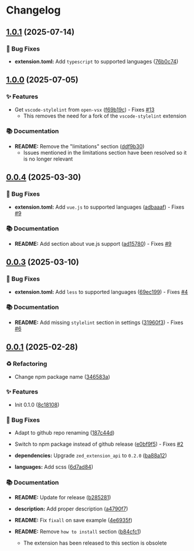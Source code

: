 # Changelog

## [1.0.1](https://github.com/florian-sanders/zed-stylelint/compare/1.0.0...1.0.1) (2025-07-14)


### 🐛 Bug Fixes

* **extension.toml:** Add `typescript` to supported languages ([76b0c74](https://github.com/florian-sanders/zed-stylelint/commit/76b0c74827a24691c976724c2e124e14e1304d57))


## [1.0.0](https://github.com/florian-sanders/zed-stylelint/compare/0.0.4...1.0.0) (2025-07-05)


### ✨ Features

* Get `vscode-stylelint` from `open-vsx` ([f69b19c](https://github.com/florian-sanders/zed-stylelint/commit/f69b19c5eda5c5d31ed0a9e774295ecc98cb3d64)) - Fixes [#13](https://github.com/florian-sanders/zed-stylelint/issues/13) 
  * This removes the need for a fork of the `vscode-stylelint` extension

### 📚 Documentation

* **README:** Remove the "limitations" section ([ddf9b30](https://github.com/florian-sanders/zed-stylelint/commit/ddf9b300308f1ae36ca3d27af5a617ca90bca12c))
  * Issues mentioned in the limitations section have been resolved so it is
no longer relevant


## [0.0.4](https://github.com/florian-sanders/zed-stylelint/compare/0.0.3...0.0.4) (2025-03-30)


### 🐛 Bug Fixes

* **extension.toml:** Add `vue.js` to supported languages ([adbaaaf](https://github.com/florian-sanders/zed-stylelint/commit/adbaaaf60ffee4a72540dc37a6887f0d64a6ab89)) - Fixes [#9](https://github.com/florian-sanders/zed-stylelint/issues/9) 

### 📚 Documentation

* **README:** Add section about vue.js support ([ad15780](https://github.com/florian-sanders/zed-stylelint/commit/ad15780f9b0f1bb47673d9c089cc0eceaac45962)) - Fixes [#9](https://github.com/florian-sanders/zed-stylelint/issues/9) 


## [0.0.3](https://github.com/florian-sanders/zed-stylelint/compare/0.0.2...0.0.3) (2025-03-10)


### 🐛 Bug Fixes

* **extension.toml:** Add `less` to supported languages ([69ec199](https://github.com/florian-sanders/zed-stylelint/commit/69ec1999494f1c4aa718d9b11192af4f3c71903c)) - Fixes [#4](https://github.com/florian-sanders/zed-stylelint/issues/4) 

### 📚 Documentation

* **README:** Add missing `stylelint` section in settings ([31960f3](https://github.com/florian-sanders/zed-stylelint/commit/31960f310d5907d817a410ce5e9cc5fd2e5240d6)) - Fixes [#6](https://github.com/florian-sanders/zed-stylelint/issues/6) 


## [0.0.1](https://github.com/florian-sanders/zed-stylelint/compare/...0.0.1) (2025-02-28)


### ♻️ Refactoring

* Change npm package name ([346583a](https://github.com/florian-sanders/zed-stylelint/commit/346583ac6748fff0aad902b4732a472670ef96a8))

### ✨ Features

* Init 0.1.0 ([8c18108](https://github.com/florian-sanders/zed-stylelint/commit/8c181086f883d0397016d086e9bb7ca6cfc69910))

### 🐛 Bug Fixes

* Adapt to github repo renaming ([187c44d](https://github.com/florian-sanders/zed-stylelint/commit/187c44d5e55ecb15d1927af9feaa8081cc2999b3))

* Switch to npm package instead of github release ([e0bf9f5](https://github.com/florian-sanders/zed-stylelint/commit/e0bf9f5f436b0519bd3d2300078e5cec55f7f664)) - Fixes [#2](https://github.com/florian-sanders/zed-stylelint/issues/2) 

* **dependencies:** Upgrade `zed_extension_api` to `0.2.0` ([ba88a12](https://github.com/florian-sanders/zed-stylelint/commit/ba88a12e7b0f64a610eeba7f2b2db2f0dd087f13))

* **languages:** Add scss ([6d7ad84](https://github.com/florian-sanders/zed-stylelint/commit/6d7ad845a34662093547bdd81cfeaffea99e658c))

### 📚 Documentation

* **README:** Update for release ([b285281](https://github.com/florian-sanders/zed-stylelint/commit/b285281df9dbce1163b06099eb592319d13005dc))

* **description:** Add proper description ([a4790f7](https://github.com/florian-sanders/zed-stylelint/commit/a4790f7e5d4cdbfb121d99caf2d797a51efc6655))

* **README:** Fix `fixall` on save example ([4e6935f](https://github.com/florian-sanders/zed-stylelint/commit/4e6935f65b729051d1b2b783fff0ae39e222a56e))

* **README:** Remove `how to install` section ([b84cfc1](https://github.com/florian-sanders/zed-stylelint/commit/b84cfc15a377e985fb422bcf3e5af63b795c4f16))
  * The extension has been released to this section is obsolete


